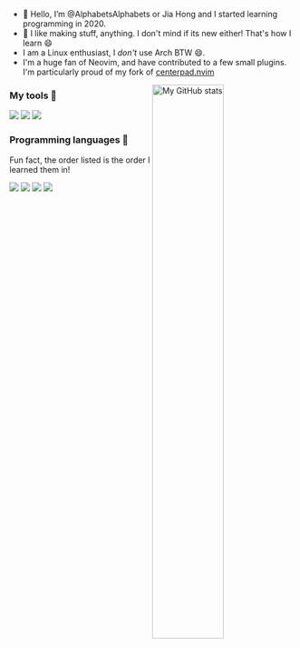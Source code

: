 - 👋 Hello, I’m @AlphabetsAlphabets or Jia Hong and I started learning programming in 2020.
- 👀 I like making stuff, anything. I don't mind if its new either! That's how I learn 😄
- I am a Linux enthusiast, I *don't* use Arch BTW 😄.
- I'm a huge fan of Neovim, and have contributed to a few small plugins. I'm particularly proud of my fork of [centerpad.nvim](https://github.com/AlphabetsAlphabets/centerpad.nvim/tree/main)

<img alt="My GitHub stats" src="https://github-readme-stats.vercel.app/api?username=AlphabetsAlphabets&count_private=true&theme=tokyonight&show_icons=true&include_all_commits=true" align="right" width="50%" />

### My tools 🧰
<p>
<img src="https://img.shields.io/badge/neovim-%2357A143.svg?&style=for-the-badge&logo=neovim&logoColor=white"/>
<img src = "https://img.shields.io/badge/tmux-1BB91F?style=for-the-badge&logo=tmux&logoColor=white">
<img src= "https://img.shields.io/badge/Manjaro-1793D1?style=for-the-badge&logo=manjaro&logoColor=white">
</p>

### Programming languages 🧰
Fun fact, the order listed is the order I learned them in!
<p>
<img src="https://img.shields.io/badge/python-3670A0?style=for-the-badge&logo=python&logoColor=ffdd54"/>
<img src="https://img.shields.io/badge/rust-%23000000.svg?&style=for-the-badge&logo=rust&logoColor=white"/>
<img src="https://img.shields.io/badge/lua-%232C2D72.svg?&style=for-the-badge&logo=lua&logoColor=white"/>
<img src = "https://img.shields.io/badge/c++-%2300599C.svg?style=for-the-badge&logo=c%2B%2B&logoColor=white">
</p>
